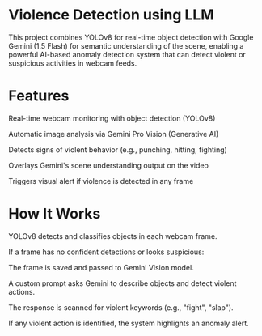 ﻿# Violence Detection using LLM
This project combines YOLOv8 for real-time object detection with Google Gemini (1.5 Flash) for semantic understanding of the scene, enabling a powerful AI-based anomaly detection system that can detect violent or suspicious activities in webcam feeds.

# Features
Real-time webcam monitoring with object detection (YOLOv8)

Automatic image analysis via Gemini Pro Vision (Generative AI)

Detects signs of violent behavior (e.g., punching, hitting, fighting)

Overlays Gemini's scene understanding output on the video

Triggers visual alert if violence is detected in any frame

# How It Works
YOLOv8 detects and classifies objects in each webcam frame.

If a frame has no confident detections or looks suspicious:

The frame is saved and passed to Gemini Vision model.

A custom prompt asks Gemini to describe objects and detect violent actions.

The response is scanned for violent keywords (e.g., "fight", "slap").

If any violent action is identified, the system highlights an anomaly alert.
